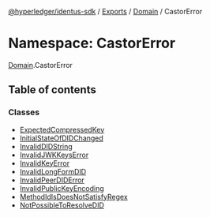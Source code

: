[@hyperledger/identus-sdk](../README.md) / [Exports](../modules.md) / [Domain](Domain.md) / CastorError

# Namespace: CastorError

[Domain](Domain.md).CastorError

## Table of contents

### Classes

- [ExpectedCompressedKey](../classes/Domain.CastorError.ExpectedCompressedKey.md)
- [InitialStateOfDIDChanged](../classes/Domain.CastorError.InitialStateOfDIDChanged.md)
- [InvalidDIDString](../classes/Domain.CastorError.InvalidDIDString.md)
- [InvalidJWKKeysError](../classes/Domain.CastorError.InvalidJWKKeysError.md)
- [InvalidKeyError](../classes/Domain.CastorError.InvalidKeyError.md)
- [InvalidLongFormDID](../classes/Domain.CastorError.InvalidLongFormDID.md)
- [InvalidPeerDIDError](../classes/Domain.CastorError.InvalidPeerDIDError.md)
- [InvalidPublicKeyEncoding](../classes/Domain.CastorError.InvalidPublicKeyEncoding.md)
- [MethodIdIsDoesNotSatisfyRegex](../classes/Domain.CastorError.MethodIdIsDoesNotSatisfyRegex.md)
- [NotPossibleToResolveDID](../classes/Domain.CastorError.NotPossibleToResolveDID.md)
